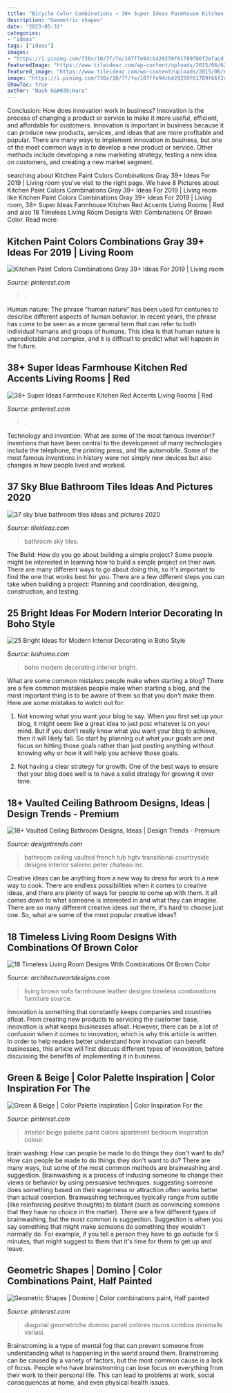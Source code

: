 ```yaml
---
title: "Bicycle Color Combinations ~ 38+ Super Ideas Farmhouse Kitchen Red Accents Living Rooms"
description: "Geometric shapes"
date: "2023-05-31"
categories:
- "ideas"
tags: ["ideas"]
images:
- "https://i.pinimg.com/736x/10/7f/fe/107ffe94cb429259f61789f66f2efacd.jpg"
featuredImage: "https://www.tileideaz.com/wp-content/uploads/2015/06/62a15e620b73dfca0d6bb7a0447b191d.jpg"
featured_image: "https://www.tileideaz.com/wp-content/uploads/2015/06/62a15e620b73dfca0d6bb7a0447b191d.jpg"
image: "https://i.pinimg.com/736x/10/7f/fe/107ffe94cb429259f61789f66f2efacd.jpg"
ShowToc: true
author: "Nash O&#039;Hara"
---
```



Conclusion: How does innovation work in business?
Innovation is the process of changing a product or service to make it more useful, efficient, and affordable for customers. Innovation is important in business because it can produce new products, services, and ideas that are more profitable and popular. There are many ways to implement innovation in business, but one of the most common ways is to develop a new product or service. Other methods include developing a new marketing strategy, testing a new idea on customers, and creating a new market segment.

	

		
searching about Kitchen Paint Colors Combinations Gray 39+ Ideas For 2019 | Living room you've visit to the right page. We have 8 Pictures about Kitchen Paint Colors Combinations Gray 39+ Ideas For 2019 | Living room like Kitchen Paint Colors Combinations Gray 39+ Ideas For 2019 | Living room, 38+ Super Ideas Farmhouse Kitchen Red Accents Living Rooms | Red and also 18 Timeless Living Room Designs With Combinations Of Brown Color. Read more:
		
    
## Kitchen Paint Colors Combinations Gray 39+ Ideas For 2019 | Living Room

<img loading=lazy src="https://i.pinimg.com/736x/b3/7f/cf/b37fcff5913984eb0a77badead0dc274.jpg" onerror="this.onerror=null;this.src='https://tse3.mm.bing.net/th?id=OIP.hLYLMX2s50L58u1j8WDjCAAAAA&amp;pid=15.1';" alt="Kitchen Paint Colors Combinations Gray 39+ Ideas For 2019 | Living room">

_Source: pinterest.com_

>. 

	

Human nature:
The phrase “human nature” has been used for centuries to describe different aspects of human behavior. In recent years, the phrase has come to be seen as a more general term that can refer to both individual humans and groups of humans. This idea is that human nature is unpredictable and complex, and it is difficult to predict what will happen in the future.

    
## 38+ Super Ideas Farmhouse Kitchen Red Accents Living Rooms | Red

<img loading=lazy src="https://i.pinimg.com/736x/10/7f/fe/107ffe94cb429259f61789f66f2efacd.jpg" onerror="this.onerror=null;this.src='https://tse4.mm.bing.net/th?id=OIP.vcpYXjWvcC7FkqRc0SE_yAAAAA&amp;pid=15.1';" alt="38+ Super Ideas Farmhouse Kitchen Red Accents Living Rooms | Red">

_Source: pinterest.com_

>. 

	

Technology and invention: What are some of the most famous invention?
Inventions that have been central to the development of many technologies include the telephone, the printing press, and the automobile. Some of the most famous inventions in history were not simply new devices but also changes in how people lived and worked.

    
## 37 Sky Blue Bathroom Tiles Ideas And Pictures 2020

<img loading=lazy src="https://www.tileideaz.com/wp-content/uploads/2015/06/62a15e620b73dfca0d6bb7a0447b191d.jpg" onerror="this.onerror=null;this.src='https://tse1.mm.bing.net/th?id=OIP.0KnzJLjr2dVBaw530PAr0gHaJ3&amp;pid=15.1';" alt="37 sky blue bathroom tiles ideas and pictures 2020">

_Source: tileideaz.com_

>bathroom sky tiles. 

	

The Build: How do you go about building a simple project?
Some people might be interested in learning how to build a simple project on their own. There are many different ways to go about doing this, so it's important to find the one that works best for you. There are a few different steps you can take when building a project: Planning and coordination, designing, construction, and testing.

    
## 25 Bright Ideas For Modern Interior Decorating In Boho Style

<img loading=lazy src="https://www.lushome.com/wp-content/uploads/2015/03/modern-interiors-boho-style-24.jpg" onerror="this.onerror=null;this.src='https://tse4.mm.bing.net/th?id=OIP.h96fwjURUUJv_eDmn3HAIAAAAA&amp;pid=15.1';" alt="25 Bright Ideas for Modern Interior Decorating in Boho Style">

_Source: lushome.com_

>boho modern decorating interior bright. 

	

What are some common mistakes people make when starting a blog?
There are a few common mistakes people make when starting a blog, and the most important thing is to be aware of them so that you don’t make them. Here are some mistakes to watch out for:
1. Not knowing what you want your blog to say. When you first set up your blog, it might seem like a great idea to just post whatever is on your mind. But if you don’t really know what you want your blog to achieve, then it will likely fail. So start by planning out what your goals are and focus on hitting those goals rather than just posting anything without knowing why or how it will help you achieve those goals.

2. Not having a clear strategy for growth. One of the best ways to ensure that your blog does well is to have a solid strategy for growing it over time.

    
## 18+ Vaulted Ceiling Bathroom Designs, Ideas | Design Trends - Premium

<img loading=lazy src="https://images.designtrends.com/wp-content/uploads/2016/09/07162244/Transitional-Vaulted-Ceiling-Bathroom-.jpeg" onerror="this.onerror=null;this.src='https://tse1.mm.bing.net/th?id=OIP.eQfKrWOYY9e4n4vxjXE9UQHaJ3&amp;pid=15.1';" alt="18+ Vaulted Ceiling Bathroom Designs, Ideas | Design Trends - Premium">

_Source: designtrends.com_

>bathroom ceiling vaulted french tub hgtv transitional countryside designs interior salerno peter chateau inc. 

	

Creative ideas can be anything from a new way to dress for work to a new way to cook. There are endless possibilities when it comes to creative ideas, and there are plenty of ways for people to come up with them. It all comes down to what someone is interested in and what they can imagine. There are so many different creative ideas out there, it's hard to choose just one. So, what are some of the most popular creative ideas?

    
## 18 Timeless Living Room Designs With Combinations Of Brown Color

<img loading=lazy src="https://www.architectureartdesigns.com/wp-content/uploads/2016/09/1-27-630x406.jpg" onerror="this.onerror=null;this.src='https://tse3.mm.bing.net/th?id=OIP.6sZyrnAIex2R_lI1l5ET3wHaEx&amp;pid=15.1';" alt="18 Timeless Living Room Designs With Combinations Of Brown Color">

_Source: architectureartdesigns.com_

>living brown sofa farmhouse leather designs timeless combinations furniture source. 

	

Innovation is something that constantly keeps companies and countries afloat. From creating new products to servicing the customer base, innovation is what keeps businesses afloat. However, there can be a lot of confusion when it comes to innovation, which is why this article is written. In order to help readers better understand how innovation can benefit businesses, this article will first discuss different types of innovation, before discussing the benefits of implementing it in business.

    
## Green &amp; Beige | Color Palette Inspiration | Color Inspiration For The

<img loading=lazy src="https://i.pinimg.com/736x/bf/7d/64/bf7d645ef24ce9bfc4418e42d5c3ba2e.jpg" onerror="this.onerror=null;this.src='https://tse2.mm.bing.net/th?id=OIP.c33rz-_Cx1n2epNIz8r_PwHaLG&amp;pid=15.1';" alt="Green &amp; Beige | Color Palette Inspiration | Color Inspiration For the">

_Source: pinterest.com_

>interior beige palette paint colors apartment bedroom inspiration colour. 

	

brain washing: How can people be made to do things they don't want to do?
How can people be made to do things they don't want to do? There are many ways, but some of the most common methods are brainwashing and suggestion. Brainwashing is a process of inducing someone to change their views or behavior by using persuasive techniques. suggesting someone does something based on their eagerness or attraction often works better than actual coercion. Brainwashing techniques typically range from subtle (like reinforcing positive thoughts) to blatant (such as convincing someone that they have no choice in the matter). 
There are a few different types of brainwashing, but the most common is suggestion. Suggestion is when you say something that might make someone do something they wouldn't normally do. For example, if you tell a person they have to go outside for 5 minutes, that might suggest to them that it's time for them to get up and leave.

    
## Geometric Shapes | Domino | Color Combinations Paint, Half Painted

<img loading=lazy src="https://i.pinimg.com/736x/42/41/21/42412105fbf5630c3241b315f2aa1093.jpg" onerror="this.onerror=null;this.src='https://tse3.mm.bing.net/th?id=OIP.t4ZsJRdAOtlG0ebcYhXOnQHaJ8&amp;pid=15.1';" alt="Geometric Shapes | Domino | Color combinations paint, Half painted">

_Source: pinterest.com_

>diagonal geometriche domino pareti colores muros combos minimalis variasi. 

	

Brainstroming is a type of mental fog that can prevent someone from understanding what is happening in the world around them. Brainstroming can be caused by a variety of factors, but the most common cause is a lack of focus. People who have brainstroming can lose focus on everything from their work to their personal life. This can lead to problems at work, social consequences at home, and even physical health issues.


